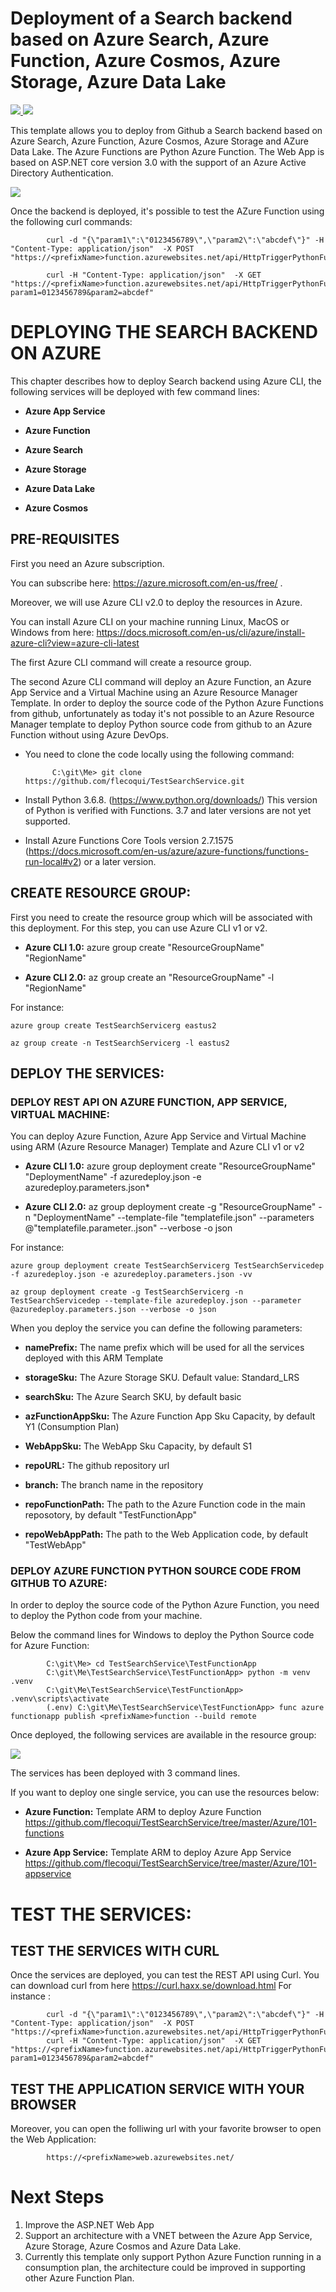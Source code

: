 # Deployment of a Search backend based on Azure Search, Azure Function, Azure Cosmos, Azure Storage, Azure Data Lake

<a href="https://portal.azure.com/#create/Microsoft.Template/uri/https%3A%2F%2Fraw.githubusercontent.com%2Fflecoqui%2FTestSearchService%2Fmaster%2Fazuredeploy.json" target="_blank">
    <img src="http://azuredeploy.net/deploybutton.png"/>
</a>
<a href="http://armviz.io/#/?load=https%3A%2F%2Fraw.githubusercontent.com%2Fflecoqui%2FTestSearchService%2Fmaster%2Fazuredeploy.json" target="_blank">
    <img src="http://armviz.io/visualizebutton.png"/>
</a>

This template allows you to deploy from Github a Search backend based on Azure Search, Azure Function, Azure Cosmos, Azure Storage and AZure Data Lake.
The Azure Functions are Python Azure Function. The Web App is based on ASP.NET core version 3.0 with the support of an Azure Active Directory Authentication.


![](https://raw.githubusercontent.com/flecoqui/TestSearchService/master/Docs/1-architecture.png)


Once the backend is deployed, it's possible to test the AZure Function using the following curl commands:

			curl -d "{\"param1\":\"0123456789\",\"param2\":\"abcdef\"}" -H "Content-Type: application/json"  -X POST   "https://<prefixName>function.azurewebsites.net/api/HttpTriggerPythonFunction"
			
			curl -H "Content-Type: application/json"  -X GET   "https://<prefixName>function.azurewebsites.net/api/HttpTriggerPythonFunction?param1=0123456789&param2=abcdef" 



# DEPLOYING THE SEARCH BACKEND ON AZURE 

This chapter describes how to deploy Search backend using Azure CLI, the following services will be deployed with few command lines:</p>
* **Azure App Service**</p>
* **Azure Function**</p>
* **Azure Search**</p>
* **Azure Storage**</p>
* **Azure Data Lake**</p>
* **Azure Cosmos**</p>

## PRE-REQUISITES
First you need an Azure subscription.</p>
You can subscribe here:  https://azure.microsoft.com/en-us/free/ . </p>
Moreover, we will use Azure CLI v2.0 to deploy the resources in Azure.</p>
You can install Azure CLI on your machine running Linux, MacOS or Windows from here: https://docs.microsoft.com/en-us/cli/azure/install-azure-cli?view=azure-cli-latest 

The first Azure CLI command will create a resource group.</p>
The second  Azure CLI command will deploy an Azure Function, an Azure App Service and a Virtual Machine using an Azure Resource Manager Template.
In order to deploy the source code of the Python Azure Functions from github, unfortunately as today it's not possible to an Azure Resource Manager template to deploy Python source code from github to an Azure Function without using Azure DevOps.
* You need to clone the code locally using the following command:


			C:\git\Me> git clone https://github.com/flecoqui/TestSearchService.git

			
* Install Python 3.6.8. (https://www.python.org/downloads/) This version of Python is verified with Functions. 3.7 and later versions are not yet supported.
* Install Azure Functions Core Tools version 2.7.1575 (https://docs.microsoft.com/en-us/azure/azure-functions/functions-run-local#v2) or a later version.


## CREATE RESOURCE GROUP:
First you need to create the resource group which will be associated with this deployment. For this step, you can use Azure CLI v1 or v2.

* **Azure CLI 1.0:** azure group create "ResourceGroupName" "RegionName"

* **Azure CLI 2.0:** az group create an "ResourceGroupName" -l "RegionName"

For instance:

    azure group create TestSearchServicerg eastus2

    az group create -n TestSearchServicerg -l eastus2

## DEPLOY THE SERVICES:

### DEPLOY REST API ON AZURE FUNCTION, APP SERVICE, VIRTUAL MACHINE:
You can deploy Azure Function, Azure App Service and Virtual Machine using ARM (Azure Resource Manager) Template and Azure CLI v1 or v2

* **Azure CLI 1.0:** azure group deployment create "ResourceGroupName" "DeploymentName"  -f azuredeploy.json -e azuredeploy.parameters.json*

* **Azure CLI 2.0:** az group deployment create -g "ResourceGroupName" -n "DeploymentName" --template-file "templatefile.json" --parameters @"templatefile.parameter..json"  --verbose -o json

For instance:

    azure group deployment create TestSearchServicerg TestSearchServicedep -f azuredeploy.json -e azuredeploy.parameters.json -vv

    az group deployment create -g TestSearchServicerg -n TestSearchServicedep --template-file azuredeploy.json --parameter @azuredeploy.parameters.json --verbose -o json


When you deploy the service you can define the following parameters:</p>
* **namePrefix:** The name prefix which will be used for all the services deployed with this ARM Template</p>
* **storageSku:** The Azure Storage SKU. Default value: Standard_LRS</p>
* **searchSku:** The Azure Search SKU, by default basic</p>
* **azFunctionAppSku:** The Azure Function App Sku Capacity, by default Y1 (Consumption Plan)</p>
* **WebAppSku:** The WebApp Sku Capacity, by default S1</p>
* **repoURL:** The github repository url</p>
* **branch:** The branch name in the repository</p>
* **repoFunctionPath:** The path to the Azure Function code in the main reposotory, by default "TestFunctionApp"</p>
* **repoWebAppPath:** The path to the Web Application code, by default "TestWebApp"</p>


### DEPLOY AZURE FUNCTION PYTHON SOURCE CODE FROM GITHUB TO AZURE:

In order to deploy the source code of the Python Azure Function, you need to deploy the Python code from your machine.
</p>

Below the command lines for Windows to deploy the Python Source code for Azure Function:


			C:\git\Me> cd TestSearchService\TestFunctionApp
			C:\git\Me\TestSearchService\TestFunctionApp> python -m venv .venv
			C:\git\Me\TestSearchService\TestFunctionApp> .venv\scripts\activate
			(.env) C:\git\Me\TestSearchService\TestFunctionApp> func azure functionapp publish <prefixName>function --build remote



Once deployed, the following services are available in the resource group:


![](https://raw.githubusercontent.com/flecoqui/TestSearchService/master/Docs/1-deploy.png)


The services has been deployed with 3 command lines.

If you want to deploy one single service, you can use the resources below:</p>

* **Azure Function:** Template ARM to deploy Azure Function https://github.com/flecoqui/TestSearchService/tree/master/Azure/101-functions </p>
* **Azure App Service:** Template ARM to deploy Azure App Service  https://github.com/flecoqui/TestSearchService/tree/master/Azure/101-appservice </p>


# TEST THE SERVICES:

## TEST THE SERVICES WITH CURL
Once the services are deployed, you can test the REST API using Curl. You can download curl from here https://curl.haxx.se/download.html 
For instance :

			curl -d "{\"param1\":\"0123456789\",\"param2\":\"abcdef\"}" -H "Content-Type: application/json"  -X POST   "https://<prefixName>function.azurewebsites.net/api/HttpTriggerPythonFunction"
			curl -H "Content-Type: application/json"  -X GET   "https://<prefixName>function.azurewebsites.net/api/HttpTriggerPythonFunction?param1=0123456789&param2=abcdef" 

</p>

## TEST THE APPLICATION SERVICE WITH YOUR BROWSER
Moreover, you can open the folliwing url with your favorite browser to open the Web Application:

			https://<prefixName>web.azurewebsites.net/ 

# Next Steps

1. Improve the ASP.NET Web App
2. Support an architecture with a VNET between the Azure App Service, Azure Storage, Azure Cosmos and Azure Data Lake.
3. Currently this template only support Python Azure Function running in a consumption plan, the architecture could be improved in supporting other Azure Function Plan.
